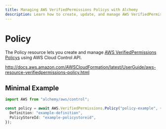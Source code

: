 ```yaml
---
title: Managing AWS VerifiedPermissions Policys with Alchemy
description: Learn how to create, update, and manage AWS VerifiedPermissions Policys using Alchemy Cloud Control.
---
```


# Policy

The Policy resource lets you create and manage [AWS VerifiedPermissions Policys](https://docs.aws.amazon.com/verifiedpermissions/latest/userguide/) using AWS Cloud Control API.

http://docs.aws.amazon.com/AWSCloudFormation/latest/UserGuide/aws-resource-verifiedpermissions-policy.html

## Minimal Example

```ts
import AWS from "alchemy/aws/control";

const policy = await AWS.VerifiedPermissions.Policy("policy-example", {
  Definition: "example-definition",
  PolicyStoreId: "example-policystoreid",
});
```

